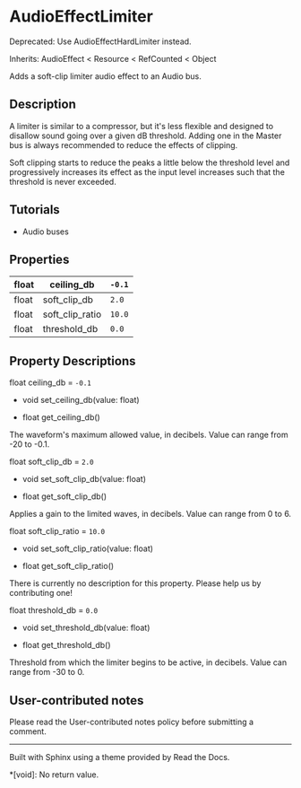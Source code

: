 # AudioEffectLimiter

Deprecated: Use AudioEffectHardLimiter instead.

Inherits: AudioEffect < Resource < RefCounted < Object

Adds a soft-clip limiter audio effect to an Audio bus.

## Description

A limiter is similar to a compressor, but it's less flexible and designed to
disallow sound going over a given dB threshold. Adding one in the Master bus
is always recommended to reduce the effects of clipping.

Soft clipping starts to reduce the peaks a little below the threshold level
and progressively increases its effect as the input level increases such that
the threshold is never exceeded.

## Tutorials

  * Audio buses

## Properties

float | ceiling_db | `-0.1`  
---|---|---  
float | soft_clip_db | `2.0`  
float | soft_clip_ratio | `10.0`  
float | threshold_db | `0.0`  
  
## Property Descriptions

float ceiling_db = `-0.1`

  * void set_ceiling_db(value: float)

  * float get_ceiling_db()

The waveform's maximum allowed value, in decibels. Value can range from -20 to
-0.1.

float soft_clip_db = `2.0`

  * void set_soft_clip_db(value: float)

  * float get_soft_clip_db()

Applies a gain to the limited waves, in decibels. Value can range from 0 to 6.

float soft_clip_ratio = `10.0`

  * void set_soft_clip_ratio(value: float)

  * float get_soft_clip_ratio()

There is currently no description for this property. Please help us by
contributing one!

float threshold_db = `0.0`

  * void set_threshold_db(value: float)

  * float get_threshold_db()

Threshold from which the limiter begins to be active, in decibels. Value can
range from -30 to 0.

## User-contributed notes

Please read the User-contributed notes policy before submitting a comment.

* * *

Built with Sphinx using a theme provided by Read the Docs.

  *[void]: No return value.

